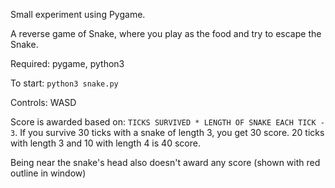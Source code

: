 Small experiment using Pygame.

A reverse game of Snake, where you play as the food and try to escape the Snake.

Required: pygame, python3

To start: `python3 snake.py`

Controls: WASD

Score is awarded based on: `TICKS SURVIVED * LENGTH OF SNAKE EACH TICK - 3`. If you survive 30 ticks
with a snake of length 3, you get 30 score. 20 ticks with length 3 and 10 with length 4 is 40 score.

Being near the snake's head also doesn't award any score (shown with red outline in window)